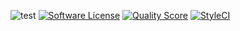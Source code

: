 ![test](https://github.com/kafkiansky/laravel-sms-ru-channel/workflows/test/badge.svg?event=push)
[![Software License](https://img.shields.io/badge/license-MIT-brightgreen.svg?style=flat-square)](LICENSE.md)
[![Quality Score](https://img.shields.io/scrutinizer/g/kafkiansky/laravel-sms-ru-channel.svg?style=flat-square)](https://scrutinizer-ci.com/g/kafkiansky/laravel-sms-ru-channel)
[![StyleCI](https://styleci.io/repos/261535706/shield)](https://styleci.io/repos/261535706)